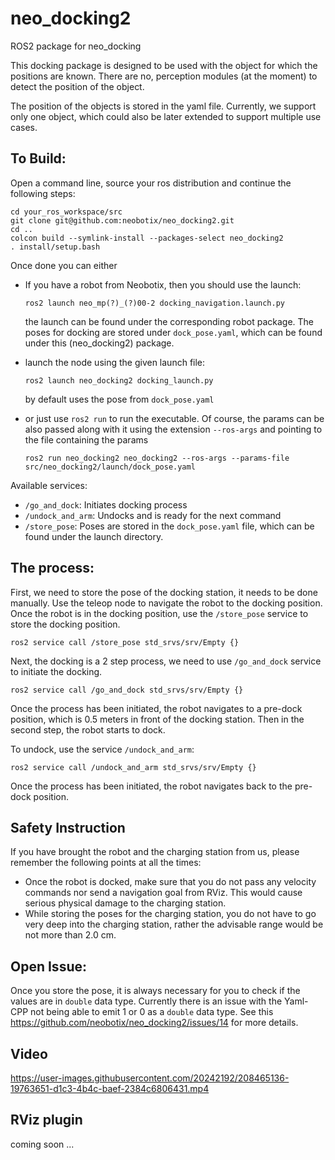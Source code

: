 # neo_docking2
ROS2 package for neo_docking

This docking package is designed to be used with the object for which the positions are known. There are no, perception modules (at the moment) to detect the position of the object. 

The position of the objects is stored in the yaml file. Currently, we support only one object, which could also be later extended to support multiple use cases. 

## To Build:

Open a command line, source your ros distribution and continue the following steps:

```
cd your_ros_workspace/src
git clone git@github.com:neobotix/neo_docking2.git
cd ..
colcon build --symlink-install --packages-select neo_docking2
. install/setup.bash
```

Once done you can either 
  * If you have a robot from Neobotix, then you should use the launch:
 
    ```ros2 launch neo_mp(?)_(?)00-2 docking_navigation.launch.py```
    
    the launch can be found under the corresponding robot package. The poses for docking are stored under `dock_pose.yaml`, which can be found under this (neo_docking2) package.
    
  * launch the node using the given launch file:
  
    ```ros2 launch neo_docking2 docking_launch.py```

    by default uses the pose from  `dock_pose.yaml`
  
  * or just use `ros2 run` to run the executable. Of course, the params can be also passed along with it using the extension `--ros-args` and pointing to the file containing the params
  
    ```ros2 run neo_docking2 neo_docking2 --ros-args --params-file src/neo_docking2/launch/dock_pose.yaml```

Available services:
  * `/go_and_dock`: Initiates docking process
  * `/undock_and_arm`: Undocks and is ready for the next command
  * `/store_pose`: Poses are stored in the `dock_pose.yaml` file, which can be found under the launch directory. 

## The process:

First, we need to store the pose of the docking station, it needs to be done manually. Use the teleop node to navigate the robot to the docking position. Once the robot is in the docking position, use the `/store_pose` service to store the docking position. 

```ros2 service call /store_pose std_srvs/srv/Empty {}```

Next, the docking is a 2 step process, we need to use `/go_and_dock` service to initiate the docking. 

```ros2 service call /go_and_dock std_srvs/srv/Empty {} ```

Once the process has been initiated, the robot navigates to a pre-dock position, which is 0.5 meters in front of the docking station. Then in the second step, the robot starts to dock. 

To undock, use the service `/undock_and_arm`:

```ros2 service call /undock_and_arm std_srvs/srv/Empty {} ```

Once the process has been initiated, the robot navigates back to the pre-dock position.

## Safety Instruction

If you have brought the robot and the charging station from us, please remember the following points at all the times:

 - Once the robot is docked, make sure that you do not pass any velocity commands nor send a navigation goal from RViz. This would cause serious physical damage to the charging station.
 - While storing the poses for the charging station, you do not have to go very deep into the charging station, rather the advisable range would be not more than 2.0 cm.

## Open Issue:

Once you store the pose, it is always necessary for you to check if the values are in `double` data type. Currently there is an issue with the Yaml-CPP not being able to emit 1 or 0 as a `double` data type. See this https://github.com/neobotix/neo_docking2/issues/14 for more details. 

## Video

https://user-images.githubusercontent.com/20242192/208465136-19763651-d1c3-4b4c-baef-2384c6806431.mp4

## RViz plugin

coming soon ...

